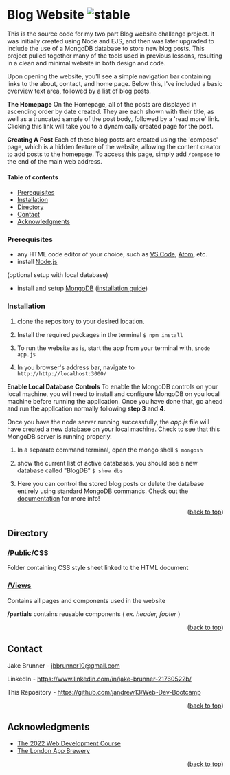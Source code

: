 # Blog Website ![stable]

<!-- ABOUT SECTION -->
This is the source code for my two part Blog website challenge project. It was initially created using Node and EJS, and then was later upgraded to include the use of a MongoDB database to store new blog posts. This project pulled together many of the tools used in previous lessons, resulting in a clean and minimal website in both design and code.

Upon opening the website, you'll see a simple navigation bar containing links to the about, contact, and home page. Below this, I've included a basic overview text area, followed by a list of blog posts. 

**The Homepage**
On the Homepage, all of the posts are displayed in ascending order by date created. They are each shown with their title, as well as a truncated sample of the post body, followed by a 'read more' link. Clicking this link will take you to a dynamically created page for the post. 

**Creating A Post**
Each of these blog posts are created using the 'compose' page, which is a hidden feature of the website, allowing the content creator to add posts to the homepage. To access this page, simply add `/compose` to the end of the main web address.


<!-- TABLE OF CONTENTS -->
  #### Table of contents
+ [Prerequisites](#prerequisites)
+ [Installation](#installation)
+ [Directory](#directory)
+ [Contact](#contact)
+ [Acknowledgments](#acknowledgments)


<!-- Prerequisites -->

### Prerequisites

* any HTML code editor of your choice, such as [VS Code](https://code.visualstudio.com/), [Atom](https://atom.io/), etc.
* install [Node.js](https://nodejs.org/en/)

(optional setup with local database)
* install and setup [MongoDB](https://www.mongodb.com/) ([installation guide](https://www.mongodb.com/docs/manual/tutorial/install-mongodb-on-windows/))


<!-- Installation -->
### Installation

1. clone the repository to your desired location.
2. Install the required packages in the terminal
	`$ npm install`
	
3. To run the website as is, start the app from your terminal with, 
	`$node app.js`
4. In you browser's address bar, navigate to
`http://http://localhost:3000/`


**Enable Local Database Controls**
	To enable the MongoDB controls on your local machine, you will need to install and configure MongoDB on you local machine before running the application. Once you have done that, go ahead and run the application normally following **step 3** and **4**.

Once you have the node server running successfully, the *app.js* file will have created a new database on your local machine. Check to see that this MongoDB server is running properly. 

1. In a separate command terminal, open the mongo shell
	`$ mongosh`
	
2. show the current list of active databases. you should see a new database called "BlogDB"
	`$ show dbs`

3. Here you can control the stored blog posts or delete the database entirely using standard MongoDB commands.  Check out the [documentation](https://www.mongodb.com/docs/) for more info!

 

  


<p align="right">(<a href="#readme-top">back to top</a>)</p>


<!-- DIRECTORY -->
## Directory

### [/Public/CSS]()
Folder containing CSS style sheet linked to the HTML document

### [/Views]()
Contains all pages and components used in the website

**/partials**
contains reusable components  ( *ex. header, footer* )


<p align="right">(<a href="#readme-top">back to top</a>)</p>

<!-- CONTACT -->
## Contact

Jake Brunner -  jbbrunner10@gmail.com

LinkedIn - https://www.linkedin.com/in/jake-brunner-21760522b/

This Repository - https://github.com/jandrew13/Web-Dev-Bootcamp

<p align="right">(<a href="#readme-top">back to top</a>)</p>



<!-- ACKNOWLEDGMENTS -->
## Acknowledgments
* [The 2022 Web Development Course](https://www.udemy.com/course/the-complete-web-development-bootcamp)
* [The London App Brewery](https://www.londonappbrewery.com/)

<p align="right">(<a href="#readme-top">back to top</a>)</p>



<!-- MARKDOWN LINKS & IMAGES -->

[product-screenshot]: images/screenshot.png

[license-shield]: https://img.shields.io/github/license/othneildrew/Best-README-Template.svg?style=for-the-badge
[license-url]: https://github.com/othneildrew/Best-README-Template/blob/master/LICENSE.txt
[linkedin-shield]: https://img.shields.io/badge/-LinkedIn-black.svg?style=for-the-badge&logo=linkedin&colorB=555
[linkedin-url]: https://linkedin.com/in/othneildrew

<!-- STATUS MARKERS -->

[stable]: http://badges.github.io/stability-badges/dist/stable.svg
[unstable]: http://badges.github.io/stability-badges/dist/unstable.svg
[depreciated]: http://badges.github.io/stability-badges/dist/deprecated.svg
[experimental]: http://badges.github.io/stability-badges/dist/experimental.svg
[frozen]: http://badges.github.io/stability-badges/dist/frozen.svg
[locked]: http://badges.github.io/stability-badges/dist/locked.svg

[issues-shield]: https://img.shields.io/github/issues/othneildrew/Best-README-Template.svg?style=for-the-badge
[issues-url]: https://github.com/othneildrew/Best-README-Template/issues

<!-- TOOLS -->

[git-scl.com]:https://img.shields.io/badge/git-%23F05033.svg?style=for-the-badge&logo=git&logoColor=white
[git-url]:https://git-scm.com/
[Postman.com]:https://img.shields.io/badge/Postman-FF6C37?style=for-the-badge&logo=postman&logoColor=white
[Postman-url]:https://Postman.com
[Babel.com]:https://img.shields.io/badge/Babel-F9DC3e?style=for-the-badge&logo=babel&logoColor=black
[Babel-url]:Babel.com
[JavaScript.com]:https://img.shields.io/badge/javascript-%23323330.svg?style=for-the-badge&logo=javascript&logoColor=%23F7DF1E
[JavaScript-url]:https://javascript.com
[Heroku.com]: https://img.shields.io/badge/heroku-%23430098.svg?style=for-the-badge&logo=heroku&logoColor=white
[Heroku-url]: https://heroku.com
[NodeJS.org]:https://img.shields.io/badge/node.js-6DA55F?style=for-the-badge&logo=node.js&logoColor=white
[NodeJS-url]: https://nodejs.org
[React.js]: https://img.shields.io/badge/React-20232A?style=for-the-badge&logo=react&logoColor=61DAFB
[React-url]: https://reactjs.org/
[Bootstrap.com]: https://img.shields.io/badge/Bootstrap-563D7C?style=for-the-badge&logo=bootstrap&logoColor=white
[Bootstrap-url]: https://getbootstrap.com
[JQuery.com]: https://img.shields.io/badge/jQuery-0769AD?style=for-the-badge&logo=jquery&logoColor=white
[JQuery-url]: https://jquery.com
[MongoDB.com]: https://img.shields.io/badge/MongoDB-%234ea94b.svg?style=for-the-badge&logo=mongodb&logoColor=white
[MongoDB-url]: https://mongodb.com
[Expressjs.com]: https://img.shields.io/badge/express.js-%23404d59.svg?style=for-the-badge&logo=express&logoColor=%2361DAFB
[Expressjs-url]: https://expressjs.com
[npmjs.com]:https://img.shields.io/badge/NPM-%23000000.svg?style=for-the-badge&logo=npm&logoColor=white
[npmjs-url]:npmjs.com
[CSS3]: https://img.shields.io/badge/css3-%231572B6.svg?style=for-the-badge&logo=css3&logoColor=white
[HTML5]: https://img.shields.io/badge/html5-%23E34F26.svg?style=for-the-badge&logo=html5&logoColor=white
